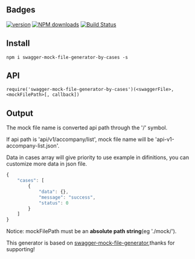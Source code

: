 ## Badges
[![version](https://img.shields.io/npm/v/swagger-mock-file-generator-by-cases.svg)](https://www.npmjs.com/package/swagger-mock-file-generator-by-cases)
[![NPM downloads](https://img.shields.io/npm/dm/swagger-mock-file-generator-by-cases.svg)](https://npmjs.com/package/swagger-mock-file-generator-by-cases) [![Build Status](https://api.travis-ci.org/MechanicianW/swagger-mock-file-generator-by-cases.svg)](https://travis-ci.org/MechanicianW/swagger-mock-file-generator-by-cases)

## Install

```jacascript
npm i swagger-mock-file-generator-by-cases -s
```

## API

```jacascript
require('swagger-mock-file-generator-by-cases')(<swaggerFile>, <mockFilePath>[, callback])
```

## Output

The mock file name is converted api path through the '/' symbol.

If api path is 'api/v1/accompany/list', mock file name will be 'api-v1-accompany-list.json'.

Data in cases array will give priority to use example in difinitions, you can customize more data in json file.

```javascript
{
    "cases": [
        {
            "data": {},
            "message": "success",
            "status": 0
        }
    ]
}
```
Notice: mockFilePath must be an **absolute path string**(eg './mock/').

This generator is based on [swagger-mock-file-generator](https://github.com/whq731/swagger-mock-file-generator/),thanks for supporting!
